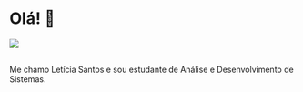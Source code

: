 
 <h1> Olá! 👋 </h1>
 

<a href="https://www.linkedin.com/in/leticiasantosgonc/"><img src="https://img.shields.io/badge/LinkedIn-0077B5?style=flat&logo=appveyor&logo=linkedin&logoColor=white"></a>

##

<p>Me chamo Letícia Santos e sou estudante de Análise e Desenvolvimento de Sistemas. </p>

